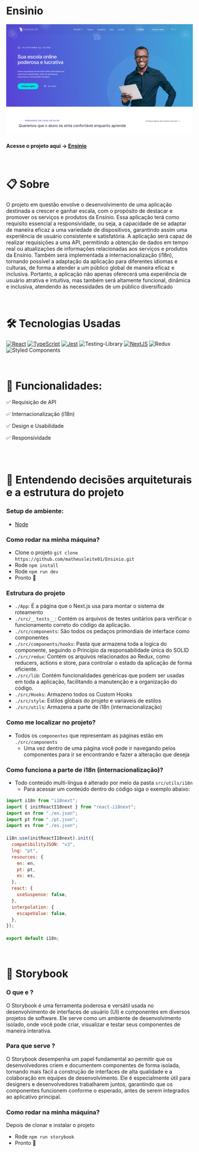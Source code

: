 # Ensinio

![App Screenshot](public/readme.png)

#### Acesse o projeto aqui -> [Ensinio](https://ensinio-ten.vercel.app/) 


<br>

# 📋 Sobre

O projeto em questão envolve o desenvolvimento de uma aplicação destinada a crescer e ganhar escala, com o propósito de destacar e promover os serviços e produtos da Ensínio. Essa aplicação terá como requisito essencial a responsividade, ou seja, a capacidade de se adaptar de maneira eficaz a uma variedade de dispositivos, garantindo assim uma experiência de usuário consistente e satisfatória.  A aplicação será capaz de realizar requisições a uma API, permitindo a obtenção de dados em tempo real ou atualizações de informações relacionadas aos serviços e produtos da Ensínio. Também será implementada a internacionalização (i18n), tornando possível a adaptação da aplicação para diferentes idiomas e culturas, de forma a atender a um público global de maneira eficaz e inclusiva. Portanto, a aplicação não apenas oferecerá uma experiência de usuário atrativa e intuitiva, mas também será altamente funcional, dinâmica e inclusiva, atendendo às necessidades de um público diversificado

<br>


# 🛠   Tecnologias Usadas
[![React](https://img.shields.io/badge/React-20232A?style=for-the-badge&logo=react&logoColor=61DAFB)](https://react.dev/) [![TypeScript](https://img.shields.io/badge/typescript-%23007ACC.svg?style=for-the-badge&logo=typescript&logoColor=white)](https://www.typescriptlang.org/pt/) [![Jest](https://img.shields.io/badge/Jest-C21325?style=for-the-badge&logo=jest&logoColor=white)](https://jestjs.io/pt-BR/) ![Testing-Library](https://img.shields.io/badge/-TestingLibrary-%23E33332?style=for-the-badge&logo=testing-library&logoColor=white)
[![NextJS](https://img.shields.io/badge/next.js-000000?style=for-the-badge&logo=nextdotjs&logoColor=white)](https://nextjs.org/)
![Redux](https://img.shields.io/badge/redux-%23593d88.svg?style=for-the-badge&logo=redux&logoColor=white)
![Styled Components](https://img.shields.io/badge/styled--components-DB7093?style=for-the-badge&logo=styled-components&logoColor=white)

<br>

# 🔮   Funcionalidades:

✅ Requisição de API 

✅ Internacionalização (i18n)

✅ Design e Usabilidade

✅ Responsividade

<br>

<br>



# 🔧 Entendendo decisões arquiteturais e a estrutura do projeto

### Setup de ambiente:

- [Node](https://nodejs.org/en)


### Como rodar na minha máquina?

- Clone o projeto  `git clone https://github.com/matheusleite01/Ensinio.git`
- Rode `npm install`
- Rode `npm run dev`
- Pronto 🎉



### Estrutura do projeto

- `./App`: É a página que o Next.js usa para montar o sistema de roteamento
- `./src/__tests__`:  Contém os arquivos de testes unitários para verificar o funcionamento correto do código da aplicação.
- `./src/components`: São todos os pedaços primordiais de interface como componentes 
- `./src/components/hooks`: Pasta que armazena toda a logica do componente, seguindo o Princípio da responsabilidade única do SOLID
- `./src/redux`: Contém os arquivos relacionados ao Redux, como reducers, actions e store, para controlar o estado da aplicação de forma eficiente.
- `./src/lib`: Contém funcionalidades genéricas que podem ser usadas em toda a aplicação, facilitando a manutenção e a organização do código.
- `./src/Hooks`: Armazeno todos os Custom Hooks
- `./src/style`: Estilos globais do projeto e variaveis de estilos
- `./src/utils`: Armazena a parte de i18n (internacionalização)

### Como me localizar no projeto?

  - Todos os `componentes` que representam as páginas estão em `./src/components`
    - Uma vez dentro de uma página você pode ir navegando pelos componentes para ir se encontrando e fazer a alteração que deseja

### Como funciona a parte de i18n (internacionalização)?

- Todo conteúdo multi-língua é alterado por meio da pasta `src/utils/i18n`
  - Para acessar um conteúdo dentro do código siga o exemplo abaixo:

```js
import i18n from "i18next";
import { initReactI18next } from "react-i18next";
import en from "./en.json";
import pt from "./pt.json";
import es from "./es.json";

i18n.use(initReactI18next).init({
  compatibilityJSON: "v3",
  lng: "pt",
  resources: {
    en: en,
    pt: pt,
    es: es,
  }, 
  react: {
    useSuspense: false,
  },
  interpolation: {
    escapeValue: false,
  },
});

export default i18n;
```
<br>

# 📝  Storybook

### O que e ? 
O Storybook é uma ferramenta poderosa e versátil usada no desenvolvimento de interfaces de usuário (UI) e componentes em diversos projetos de software. Ele serve como um ambiente de desenvolvimento isolado, onde você pode criar, visualizar e testar seus componentes de maneira interativa.

### Para que serve ?
O Storybook desempenha um papel fundamental ao permitir que os desenvolvedores criem e documentem componentes de forma isolada, tornando mais fácil a construção de interfaces de alta qualidade e a colaboração em equipes de desenvolvimento. Ele é especialmente útil para designers e desenvolvedores trabalharem juntos, garantindo que os componentes funcionem conforme o esperado, antes de serem integrados ao aplicativo principal.

### Como rodar na minha máquina?

Depois de clonar e instalar o projeto

- Rode `npm run storybook`
- Pronto 🎉








